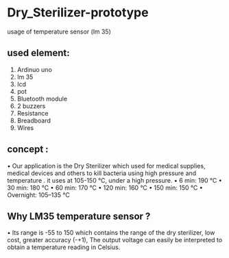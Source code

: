 # Dry_Sterilizer-prototype
usage of temperature sensor (lm 35) 

## used element:
1. Ardinuo uno 
2. lm 35
3. lcd
4. pot
5. Bluetooth module
6. 2 buzzers
7. Resistance 
8. Breadboard
9. Wires 
 
## concept :
•	Our application is the Dry Sterilizer which used for medical supplies, medical devices and others to kill bacteria using high pressure and temperature . it uses  at 105-150 °C, under a high pressure. 
•	6 min: 190 °C
•	30 min: 180 °C
•	60 min: 170 °C
•	120 min: 160 °C
•	150 min: 150 °C
•	Overnight: 105–135 °C

## Why LM35 temperature sensor ?
•	Its range is -55 to 150 which contains the 
range of the dry sterilizer, low cost, greater 
accuracy (-+1), The output voltage can easily be 
interpreted to obtain a temperature reading in 
Celsius.
